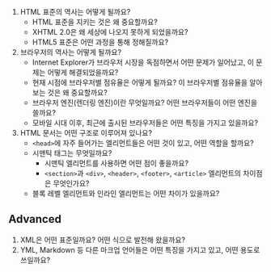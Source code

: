 1. HTML 표준의 역사는 어떻게 될까요?
   - HTML 표준을 지키는 것은 왜 중요할까요?
   - XHTML 2.0은 왜 세상에 나오지 못하게 되었을까요?
   - HTML5 표준은 어떤 과정을 통해 정해질까요?
2. 브라우저의 역사는 어떻게 될까요?
   - Internet Explorer가 브라우저 시장을 독점하면서 어떤 문제가 일어났고, 이 문제는 어떻게 해결되었을까요?
   - 현재 시점에 브라우저별 점유율은 어떻게 될까요? 이 브라우저별 점유율을 알아보는 것은 왜 중요할까요?
   - 브라우저 엔진(렌더링 엔진)이란 무엇일까요? 어떤 브라우저들이 어떤 엔진을 쓸까요?
   - 모바일 시대 이후, 최근에 출시된 브라우저들은 어떤 특징을 가지고 있을까요?
3. HTML 문서는 어떤 구조로 이루어져 있나요?
   - `<head>`에 자주 들어가는 엘리먼트들은 어떤 것이 있고, 어떤 역할을 할까요?
   - 시맨틱 태그는 무엇일까요?
     - 시맨틱 엘리먼트를 사용하면 어떤 점이 좋을까요?
     - `<section>`과 `<div>`, `<header>`, `<footer>`, `<article>` 엘리먼트의 차이점은 무엇인가요?
   - 블록 레벨 엘리먼트와 인라인 엘리먼트는 어떤 차이가 있을까요?

## Advanced

1. XML은 어떤 표준일까요? 어떤 식으로 발전해 왔을까요?
2. YML, Markdown 등 다른 마크업 언어들은 어떤 특징을 가지고 있고, 어떤 용도로 쓰일까요?